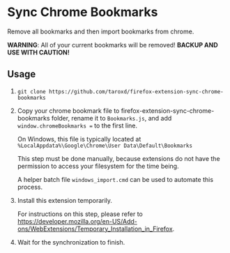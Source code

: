 Sync Chrome Bookmarks
==
Remove all bookmarks and then import bookmarks from chrome.

**WARNING**: All of your current bookmarks will be removed! **BACKUP AND USE WITH CAUTION!**

## Usage
1. `git clone https://github.com/taroxd/firefox-extension-sync-chrome-bookmarks`

2. Copy your chrome bookmark file to firefox-extension-sync-chrome-bookmarks folder, rename it to `Bookmarks.js`, and add `window.chromeBookmarks =` to the first line.

   On Windows, this file is typically located at `%LocalAppdata%\Google\Chrome\User Data\Default\Bookmarks`

   This step must be done manually, because extensions do not have the permission to access your filesystem for the time being.

   A helper batch file `windows_import.cmd` can be used to automate this process.

3. Install this extension temporarily.

   For instructions on this step, please refer to <https://developer.mozilla.org/en-US/Add-ons/WebExtensions/Temporary_Installation_in_Firefox>.

4. Wait for the synchronization to finish.
```
